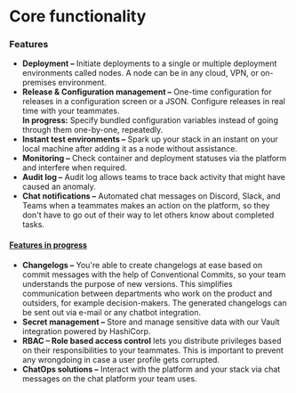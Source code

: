 # Core functionality

### Features

* **Deployment –** Initiate deployments to a single or multiple deployment environments called nodes. A node can be in any cloud, VPN, or on-premises environment.
* **Release & Configuration management –** One-time configuration for releases in a configuration screen or a JSON. Configure releases in real time with your teammates.\
  **In progress:** Specify bundled configuration variables instead of going through them one-by-one, repeatedly.
* **Instant test environments –** Spark up your stack in an instant on your local machine after adding it as a node without assistance.
* **Monitoring –** Check container and deployment statuses via the platform and interfere when required.
* **Audit log –** Audit log allows teams to trace back activity that might have caused an anomaly.
* **Chat notifications –** Automated chat messages on Discord, Slack, and Teams when a teammates makes an action on the platform, so they don't have to go out of their way to let others know about completed tasks.

#### [Features in progress](../docs/learn-more/roadmap/)

* **Changelogs –** You're able to create changelogs at ease based on commit messages with the help of Conventional Commits, so your team understands the purpose of new versions. This simplifies communication between departments who work on the product and outsiders, for example decision-makers. The generated changelogs can be sent out via e-mail or any chatbot integration.
* **Secret management –** Store and manage sensitive data with our Vault integration powered by HashiCorp.
* **RBAC – Role based access control** lets you distribute privileges based on their responsibilities to your teammates. This is important to prevent any wrongdoing in case a user profile gets corrupted.
* **ChatOps solutions –** Interact with the platform and your stack via chat messages on the chat platform your team uses.
